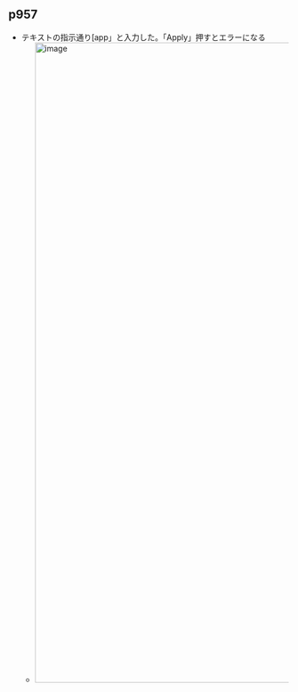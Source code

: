 ## p957
- テキストの指示通り[app」と入力した。「Apply」押すとエラーになる
  - <img width="1920" height="1150" alt="image" src="https://github.com/user-attachments/assets/d156e05c-102d-4278-a1bf-8c68e8c6ba94" />
